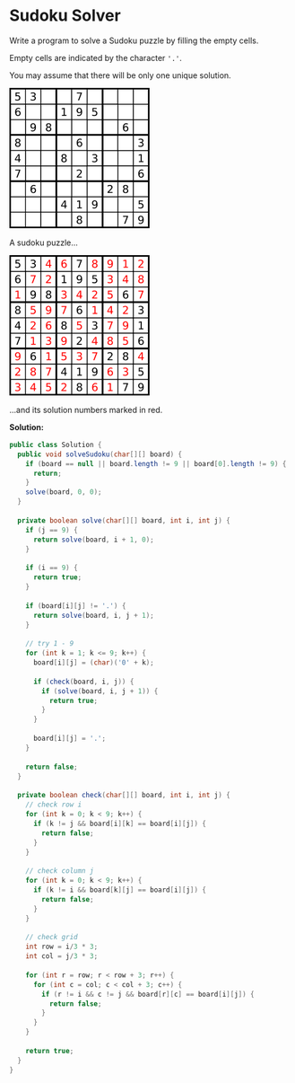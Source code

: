 # Sudoku Solver

Write a program to solve a Sudoku puzzle by filling the empty cells.

Empty cells are indicated by the character `'.'`.

You may assume that there will be only one unique solution.

![](250px-Sudoku-by-L2G-20050714.svg.png)

A sudoku puzzle...

![](250px-Sudoku-by-L2G-20050714_solution.svg.png)

...and its solution numbers marked in red.

**Solution:**
```java
public class Solution {
  public void solveSudoku(char[][] board) {
    if (board == null || board.length != 9 || board[0].length != 9) {
      return;
    }
    solve(board, 0, 0);
  }
    
  private boolean solve(char[][] board, int i, int j) {
    if (j == 9) {
      return solve(board, i + 1, 0);
    }
      
    if (i == 9) {
      return true;
    }
      
    if (board[i][j] != '.') {
      return solve(board, i, j + 1);
    }
      
    // try 1 - 9
    for (int k = 1; k <= 9; k++) {
      board[i][j] = (char)('0' + k);
        
      if (check(board, i, j)) {
        if (solve(board, i, j + 1)) {
          return true;
        }
      }
        
      board[i][j] = '.';
    }
      
    return false;
  }
    
  private boolean check(char[][] board, int i, int j) {
    // check row i
    for (int k = 0; k < 9; k++) {
      if (k != j && board[i][k] == board[i][j]) {
        return false;
      }
    }
      
    // check column j
    for (int k = 0; k < 9; k++) {
      if (k != i && board[k][j] == board[i][j]) {
        return false;
      }
    }
      
    // check grid
    int row = i/3 * 3;
    int col = j/3 * 3;
      
    for (int r = row; r < row + 3; r++) {
      for (int c = col; c < col + 3; c++) {
        if (r != i && c != j && board[r][c] == board[i][j]) {
          return false;
        }
      }
    }
      
    return true;
  }
}
```
